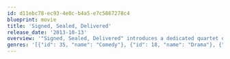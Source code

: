 ```yaml
---
id: d11ebc78-ec93-4e0c-b4a5-e7c5867278c4
blueprint: movie
title: 'Signed, Sealed, Delivered'
release_date: '2013-10-13'
overview: '"Signed, Sealed, Delivered" introduces a dedicated quartet of civil servants in the Dead Letter Office of the U.S. Postal System who transform themselves into an elite team of lost-mail detectives. Their determination to deliver the seemingly undeliverable takes them out of the post office into an unpredictable world where letters and packages from the past save lives, solve crimes, reunite old loves, and change futures by arriving late, but always miraculously on time.'
genres: '[{"id": 35, "name": "Comedy"}, {"id": 18, "name": "Drama"}, {"id": 10749, "name": "Romance"}, {"id": 10770, "name": "TV Movie"}]'
---
```

